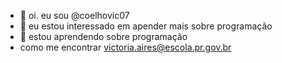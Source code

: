 - 👋 oi. eu sou @coelhovic07
- 👀 eu estou interessado em apender mais sobre programação
- 🌱 estou aprendendo sobre programação
- como me encontrar victoria.aires@escola.pr.gov.br
